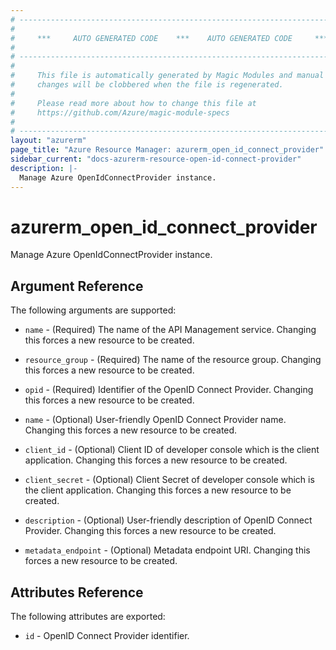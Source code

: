 ```yaml
---
# ----------------------------------------------------------------------------
#
#     ***     AUTO GENERATED CODE    ***    AUTO GENERATED CODE     ***
#
# ----------------------------------------------------------------------------
#
#     This file is automatically generated by Magic Modules and manual
#     changes will be clobbered when the file is regenerated.
#
#     Please read more about how to change this file at
#     https://github.com/Azure/magic-module-specs
#
# ----------------------------------------------------------------------------
layout: "azurerm"
page_title: "Azure Resource Manager: azurerm_open_id_connect_provider"
sidebar_current: "docs-azurerm-resource-open-id-connect-provider"
description: |-
  Manage Azure OpenIdConnectProvider instance.
---
```


# azurerm_open_id_connect_provider

Manage Azure OpenIdConnectProvider instance.


## Argument Reference

The following arguments are supported:

* `name` - (Required) The name of the API Management service. Changing this forces a new resource to be created.

* `resource_group` - (Required) The name of the resource group. Changing this forces a new resource to be created.

* `opid` - (Required) Identifier of the OpenID Connect Provider. Changing this forces a new resource to be created.

* `name` - (Optional) User-friendly OpenID Connect Provider name. Changing this forces a new resource to be created.

* `client_id` - (Optional) Client ID of developer console which is the client application. Changing this forces a new resource to be created.

* `client_secret` - (Optional) Client Secret of developer console which is the client application. Changing this forces a new resource to be created.

* `description` - (Optional) User-friendly description of OpenID Connect Provider. Changing this forces a new resource to be created.

* `metadata_endpoint` - (Optional) Metadata endpoint URI. Changing this forces a new resource to be created.

## Attributes Reference

The following attributes are exported:

* `id` - OpenID Connect Provider identifier.
